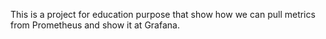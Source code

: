 This is a project for education purpose that show how we can pull metrics from Prometheus and show it at Grafana.
